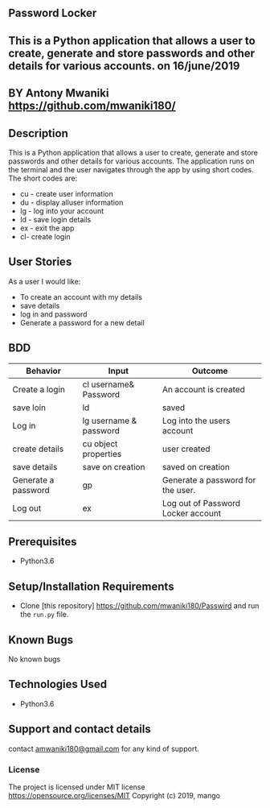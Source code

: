 ## Password Locker
## This is a Python application that allows a user to create, generate and store passwords and other details for various accounts. on 16/june/2019

## BY Antony Mwaniki https://github.com/mwaniki180/

## Description
This is a Python application that allows a user to create, generate and store passwords and other details for various accounts. The application runs on the terminal and the user navigates through the app by using short codes. <br/>
The short codes are:
* cu - create user information
* du - display alluser information
* lg - log into your account
* ld - save login details
* ex - exit the app
* cl-  create login

## User Stories
As a user I would like:
* To create an account with my details
* save details
* log in and password
* Generate a password for a new detail

## BDD
| Behavior           | Input                 | Outcome                            |
| -------------------|-----------------------| -----------------------------------|
| Create a login     | cl username& Password | An account is created              |
| save loin          | ld                    | saved                              |
| Log in             | lg username & password| Log into the users account         |
| create details     | cu  object properties | user created                       |
| save details       | save on creation      | saved on creation                  |
| Generate a password| gp                    | Generate a password for the user.  |
| Log out            | ex                    | Log out of Password Locker account |

## Prerequisites
* Python3.6

## Setup/Installation Requirements
* Clone [this repository] https://github.com/mwaniki180/Passwird and run the `run.py` file.

## Known Bugs

No known bugs

## Technologies Used
- Python3.6
## Support and contact details
contact amwaniki180@gmail.com for any kind of support.


### License

The project is licensed under MIT license https://opensource.org/licenses/MIT
Copyright (c) 2019, mango
